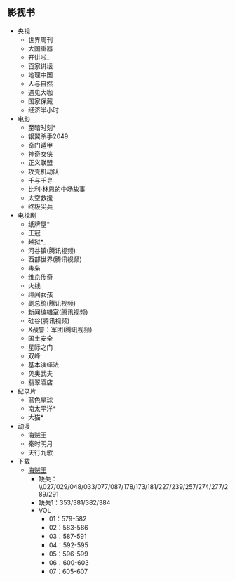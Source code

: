 ##  影视书

-   央视
    -   世界周刊
    -   大国重器
    -   开讲啦_
    -   百家讲坛
    -   地理中国
    -   人与自然
    -   遇见大咖
    -   国家保藏
    -   经济半小时
-   电影
    -   至暗时刻*
    -   银翼杀手2049
    -   奇门遁甲
    -   神奇女侠
    -   正义联盟
    -   攻壳机动队
    -   千与千寻
    -   比利·林恩的中场故事
    -   太空救援
    -   终极尖兵
-   电视剧
    -   纸牌屋*
    -   王冠
    -   越狱*_
    -   河谷镇(腾讯视频)
    -   西部世界(腾讯视频)
    -   毒枭
    -   维京传奇
    -   火线
    -   绯闻女孩
    -   副总统(腾讯视频)
    -   新闻编辑室(腾讯视频)
    -   硅谷(腾讯视频)
    -   X战警：军团(腾讯视频)
    -   国土安全
    -   星际之门
    -   双峰
    -   基本演绎法
    -   贝奥武夫
    -   翡翠酒店
-   纪录片
    -   蓝色星球
    -   南太平洋*
    -   大猫*
-   动漫
    -   海贼王
    -   秦时明月
    -   天行九歌
-   下载
    -   [海贼王](http://www.kisssub.org/search.php?keyword=%E6%B5%B7%E8%B4%BC%E7%8E%8B+%E7%AE%80%E6%97%A5)
        -   缺失：\\\\027/029/048/033/077/087/178/173/181/227/239/257/274/277/289/291
        -   缺失1：353/381/382/384
        -   VOL
            -   01：579-582
            -   02：583-586
            -   03：587-591
            -   04：592-595
            -   05：596-599
            -   06：600-603
            -   07：605-607